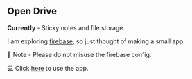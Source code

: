 ## Open Drive

**Currently** - Sticky notes and file storage.

I am exploring [firebase](https://firebase.google.com), so just thought of making a small app.

🚩 Note - Please do not misuse the firebase config.

💻 Click [here](https://rathiankush123.github.io/openDrive/) to use the app.
